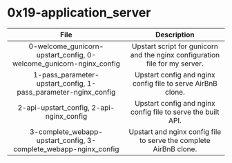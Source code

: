 # 0x19-application_server


|                  File                                    |                     Description                     |
| :-----------------------------------------: |  :-----------------------------------------------:  |
| 0-welcome_gunicorn-upstart_config, 0-welcome_gunicorn-nginx_config                  |  Upstart script for gunicorn and the nginx configuration file for my server.  |
| 1-pass_parameter-upstart_config, 1-pass_parameter-nginx_config                  |  Upstart config and nginx config file to serve AirBnB clone.  |
| 2-api-upstart_config, 2-api-nginx_config                  |  Upstart config and nginx config file to serve the built API.  |
| 3-complete_webapp-upstart_config, 3-complete_webapp-nginx_config                |  Upstart and nginx config file to serve the complete AirBnB clone.  |
